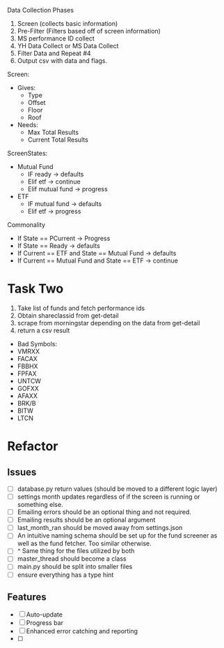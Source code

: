 Data Collection Phases

1. Screen (collects basic information)
2. Pre-Filter (Filters based off of screen information)
3. MS performance ID collect
3. YH Data Collect or MS Data Collect
4. Filter Data and Repeat #4
5. Output csv with data and flags.

Screen:
* Gives:
  * Type
  * Offset
  * Floor
  * Roof
* Needs:
  * Max Total Results
  * Current Total Results

ScreenStates:
* Mutual Fund
  * IF ready -> defaults
  * Elif etf -> continue
  * Elif mutual fund -> progress
* ETF
  * IF mutual fund -> defaults
  * Elif etf -> progress

Commonality
* If State == PCurrent -> Progress
* If State == Ready -> defaults
* If Current == ETF and State == Mutual Fund -> defaults
* If Current == Mutual Fund and State == ETF -> continue

# Task Two
1. Take list of funds and fetch performance ids
2. Obtain shareclassid from get-detail
3. scrape from morningstar depending on the data from get-detail
4. return a csv result

* Bad Symbols:
* VMRXX
* FACAX
* FBBHX
* FPFAX
* UNTCW
* GOFXX
* AFAXX
* BRK/B
* BITW
* LTCN

# Refactor
## Issues
* [ ] database.py return values (should be moved to a different logic layer)
* [ ] settings month updates regardless of if the screen is running or something else.
* [ ] Emailing errors should be an optional thing and not required. 
* [ ] Emailing results should be an optional argument
* [ ] last_month_ran should be moved away from settings.json
* [ ] An intuitive naming schema should be set up for the fund screener as well as the fund fetcher. Too similar otherwise.
* [ ] ^ Same thing for the files utilized by both
* [ ] master_thread should become a class
* [ ] main.py should be split into smaller files
* [ ] ensure everything has a type hint

## Features
* [ ] Auto-update
* [ ] Progress bar
* [ ] Enhanced error catching and reporting
* [ ] 